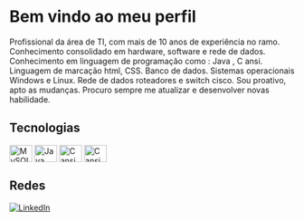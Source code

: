 # Bem vindo ao meu perfil
Profissional da área de TI, com mais de 10 anos de experiência no ramo.
Conhecimento consolidado em hardware, software e rede de dados.
Conhecimento em linguagem de programação como : Java , C ansi.
Linguagem de marcação html, CSS.
Banco de dados.
Sistemas operacionais Windows e Linux.
Rede de dados roteadores e switch cisco.
Sou proativo, apto as mudanças. Procuro sempre me atualizar e desenvolver novas habilidade.



## Tecnologias
<div aling="left">

 <img align="center" alt="MySQL" height="30" width="40" src="https://cdn.jsdelivr.net/gh/devicons/devicon/icons/mysql/mysql-original-wordmark.svg">
 <img align="center" alt="Java" height="30" width="40" src="https://cdn.jsdelivr.net/gh/devicons/devicon/icons/java/java-original.svg" />
 <img align="center" alt="C ansi" height="30" width="40" src="https://cdn.jsdelivr.net/gh/devicons/devicon/icons/c/c-original.svg" />
 <img align="center" alt="C ansi" height="30" width="40" src="https://cdn.jsdelivr.net/gh/devicons/devicon/icons/googlecloud/googlecloud-original.svg" />
   
</div>

## Redes
[![LinkedIn](https://img.shields.io/badge/LinkedIn-000?style=for-the-badge&logo=linkedin&logoColor=0E76A8)](https://www.linkedin.com/in/rogério-almeida-43774b125/)

